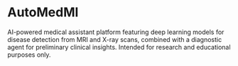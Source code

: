 # AutoMedMl
AI-powered medical assistant platform featuring deep learning models for disease detection from MRI and X-ray scans, combined with a diagnostic agent for preliminary clinical insights. Intended for research and educational purposes only.
